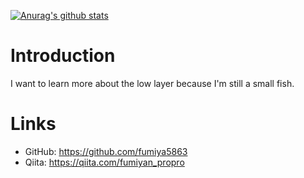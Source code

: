 [![Anurag's github stats](https://github-readme-stats.vercel.app/api?username=fumiya5863)](https://github.com/anuraghazra/github-readme-stats)

# Introduction
I want to learn more about the low layer because I'm still a small fish.

# Links

* GitHub: https://github.com/fumiya5863
* Qiita: https://qiita.com/fumiyan_propro

<!--
**fumiya5863/fumiya5863** is a ✨ _special_ ✨ repository because its `README.md` (this file) appears on your GitHub profile.

Here are some ideas to get you started:

- 🔭 I’m currently working on ...
- 🌱 I’m currently learning ...
- 👯 I’m looking to collaborate on ...
- 🤔 I’m looking for help with ...
- 💬 Ask me about ...
- 📫 How to reach me: ...
- 😄 Pronouns: ...
- ⚡ Fun fact: ...
-->
